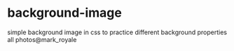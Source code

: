 # background-image
simple background image in css to practice different background properties 
all photos@mark_royale
